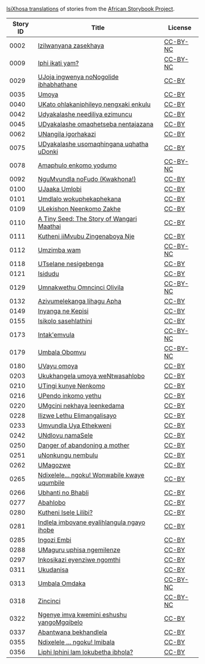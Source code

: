 [IsiXhosa translations](http://my.africanstorybook.org/language/isixhosa) of stories from the [African Storybook Project](http://my.africanstorybook.org).

Story ID | Title | License
-------- | ----- | -------
0002 | [Izilwanyana zasekhaya](http://my.africanstorybook.org/stories/izilwanyana-zasekhaya) | [CC-BY-NC](http://creativecommons.org/licenses/by-nc/3.0/)
0009 | [Iphi ikati yam?](http://my.africanstorybook.org/stories/iphi-ikati-yam) | [CC-BY-NC](http://creativecommons.org/licenses/by-nc/3.0/)
0029 | [UJoja ingwenya noNogolide ibhabhathane](http://my.africanstorybook.org/stories/ujoja-ingwenya-nonogolide-ibhabhathane) | [CC-BY](https://creativecommons.org/licenses/by/3.0/)
0035 | [Umoya](http://my.africanstorybook.org/stories/umoya-0) | [CC-BY](https://creativecommons.org/licenses/by/4.0/)
0040 | [UKato ohlakaniphileyo nengxaki enkulu](http://my.africanstorybook.org/stories/ukato-ohlakaniphileyo-nengxaki-enkulu) | [CC-BY](https://creativecommons.org/licenses/by/3.0/)
0042 | [Udyakalashe neediliya ezimuncu](http://my.africanstorybook.org/stories/udyakalashe-neediliya-ezimuncu) | [CC-BY](https://creativecommons.org/licenses/by/3.0/)
0045 | [UDyakalashe omaqhetseba nentajazana](http://my.africanstorybook.org/stories/udyakalashe-omaqhetseba-nentajazana) | [CC-BY](https://creativecommons.org/licenses/by/3.0/)
0062 | [UNangila igorhakazi](http://my.africanstorybook.org/stories/unangila-igorhakazi) | [CC-BY](https://creativecommons.org/licenses/by/4.0/)
0075 | [UDyakalashe usomaqhingana uqhatha uDonki](http://my.africanstorybook.org/stories/udyakalashe-usomaqhingana-uqhatha-udonki) | [CC-BY](https://creativecommons.org/licenses/by/3.0/)
0078 | [Amaphulo enkomo yodumo](http://my.africanstorybook.org/stories/amaphulo-enkomo-yodumo) | [CC-BY-NC](http://creativecommons.org/licenses/by-nc/3.0/)
0092 | [NguMvundla noFudo (Kwakhona!)](http://my.africanstorybook.org/stories/ngumvundla-nofudo-kwakhona) | [CC-BY](https://creativecommons.org/licenses/by/3.0/)
0100 | [UJaaka Umlobi](http://my.africanstorybook.org/stories/ujaaka-umlobi) | [CC-BY](https://creativecommons.org/licenses/by/3.0/)
0101 | [Umdlalo wokuphekaphekana](http://my.africanstorybook.org/stories/umdlalo-wokuphekaphekana) | [CC-BY](https://creativecommons.org/licenses/by/3.0/)
0109 | [ULekishon Neenkomo Zakhe](http://my.africanstorybook.org/stories/ulekishon-neenkomo-zakhe) | [CC-BY](https://creativecommons.org/licenses/by/4.0/)
0110 | [A Tiny Seed: The Story of Wangari Maathai](http://my.africanstorybook.org/stories/tiny-seed-story-wangari-maathai-0) | [CC-BY](https://creativecommons.org/licenses/by/4.0/)
0111 | [Kutheni iiMvubu Zingenaboya Nje](http://my.africanstorybook.org/stories/kutheni-iimvubu-zingenaboya-nje) | [CC-BY](https://creativecommons.org/licenses/by/3.0/)
0112 | [Umzimba wam](http://my.africanstorybook.org/stories/umzimba-wam) | [CC-BY-NC](http://creativecommons.org/licenses/by-nc/3.0/)
0118 | [UTselane nesigebenga](http://my.africanstorybook.org/stories/utselane-nesigebenga) | [CC-BY](https://creativecommons.org/licenses/by/3.0/)
0121 | [Isidudu](http://my.africanstorybook.org/stories/isidudu) | [CC-BY](https://creativecommons.org/licenses/by/3.0/)
0129 | [Umnakwethu Omncinci Olivila](http://my.africanstorybook.org/stories/umnakwethu-omncinci-olivila) | [CC-BY-NC](http://creativecommons.org/licenses/by-nc/3.0/)
0132 | [Azivumelekanga Iihagu Apha](http://my.africanstorybook.org/stories/azivumelekanga-iihagu-apha) | [CC-BY](https://creativecommons.org/licenses/by/3.0/)
0149 | [Inyanga ne Kepisi](http://my.africanstorybook.org/stories/inyanga-ne-kepisi) | [CC-BY](https://creativecommons.org/licenses/by/3.0/)
0155 | [Isikolo sasehlathini](http://my.africanstorybook.org/stories/isikolo-sasehlathini) | [CC-BY](https://creativecommons.org/licenses/by/3.0/)
0173 | [Intak&#039;emvula](http://my.africanstorybook.org/stories/intakemvula) | [CC-BY-NC](http://creativecommons.org/licenses/by-nc/3.0/)
0179 | [Umbala Obomvu](http://my.africanstorybook.org/stories/umbala-obomvu) | [CC-BY-NC](http://creativecommons.org/licenses/by-nc/3.0/)
0180 | [UVayu omoya](http://my.africanstorybook.org/stories/uvayu-omoya) | [CC-BY](https://creativecommons.org/licenses/by/3.0/)
0203 | [Ukukhangela umoya weNtwasahlobo](http://my.africanstorybook.org/stories/ukukhangela-umoya-wentwasahlobo) | [CC-BY](https://creativecommons.org/licenses/by/4.0/)
0210 | [UTingi kunye Nenkomo](http://my.africanstorybook.org/stories/utingi-kunye-nenkomo) | [CC-BY](https://creativecommons.org/licenses/by/3.0/)
0216 | [UPendo inkomo yethu](http://my.africanstorybook.org/stories/upendo-inkomo-yethu) | [CC-BY](https://creativecommons.org/licenses/by/3.0/)
0220 | [UMgcini nekhaya leenkedama](http://my.africanstorybook.org/stories/umgcini-nekhaya-leenkedama) | [CC-BY](https://creativecommons.org/licenses/by/4.0/)
0228 | [Ilizwe Lethu Elimangalisayo](http://my.africanstorybook.org/stories/ilizwe-lethu-elimangalisayo) | [CC-BY](https://creativecommons.org/licenses/by/3.0/)
0233 | [Umvundla Uya Ethekweni](http://my.africanstorybook.org/stories/umvundla-uya-ethekweni) | [CC-BY](https://creativecommons.org/licenses/by/3.0/)
0242 | [UNdlovu namaSele](http://my.africanstorybook.org/stories/undlovu-namasele) | [CC-BY](https://creativecommons.org/licenses/by/3.0/)
0250 | [Danger of abandoning a mother](http://my.africanstorybook.org/stories/danger-abandoning-mother-0) | [CC-BY](https://creativecommons.org/licenses/by/3.0/)
0251 | [uNonkungu nembulu](http://my.africanstorybook.org/stories/unonkungu-nembulu-0) | [CC-BY](https://creativecommons.org/licenses/by/3.0/)
0262 | [UMagozwe](http://my.africanstorybook.org/stories/umagozwe) | [CC-BY](https://creativecommons.org/licenses/by/4.0/)
0265 | [Ndixelele... ngoku! Wonwabile kwaye uqumbile](http://my.africanstorybook.org/stories/ndixelele-ngoku-wonwabile-kwaye-uqumbile) | [CC-BY](https://creativecommons.org/licenses/by/3.0/)
0266 | [Ubhanti no Bhabli](http://my.africanstorybook.org/stories/ubhanti-no-bhabli) | [CC-BY](https://creativecommons.org/licenses/by/3.0/)
0277 | [Abahlobo](http://my.africanstorybook.org/stories/abahlobo) | [CC-BY](https://creativecommons.org/licenses/by/3.0/)
0280 | [Kutheni Isele Lilibi?](http://my.africanstorybook.org/stories/kutheni-isele-lilibi) | [CC-BY](https://creativecommons.org/licenses/by/3.0/)
0281 | [Indlela imbovane eyalihlangula ngayo ihobe](http://my.africanstorybook.org/stories/indlela-imbovane-eyalihlangula-ngayo-ihobe) | [CC-BY](https://creativecommons.org/licenses/by/3.0/)
0285 | [Ingozi Embi](http://my.africanstorybook.org/stories/ingozi-embi) | [CC-BY](https://creativecommons.org/licenses/by/3.0/)
0288 | [UMaguru uphisa ngemilenze](http://my.africanstorybook.org/stories/umaguru-uphisa-ngemilenze) | [CC-BY](https://creativecommons.org/licenses/by/4.0/)
0297 | [Inkosikazi eyenziwe ngomthi](http://my.africanstorybook.org/stories/inkosikazi-eyenziwe-ngomthi) | [CC-BY](https://creativecommons.org/licenses/by/3.0/)
0311 | [Ukudanisa](http://my.africanstorybook.org/stories/ukudanisa) | [CC-BY](https://creativecommons.org/licenses/by/3.0/)
0313 | [Umbala Omdaka](http://my.africanstorybook.org/stories/umbala-omdaka-0) | [CC-BY-NC](http://creativecommons.org/licenses/by-nc/3.0/)
0318 | [Zincinci](http://my.africanstorybook.org/stories/zincinci) | [CC-BY-NC](http://creativecommons.org/licenses/by-nc/3.0/)
0322 | [Ngenye imva kwemini eshushu yangoMgqibelo](http://my.africanstorybook.org/stories/ngenye-imva-kwemini-eshushu-yangomgqibelo) | [CC-BY](https://creativecommons.org/licenses/by/3.0/)
0337 | [Abantwana bekhandlela](http://my.africanstorybook.org/stories/abantwana-bekhandlela) | [CC-BY](https://creativecommons.org/licenses/by/3.0/)
0355 | [Ndixelele ... ngoku! Imibala](http://my.africanstorybook.org/stories/ndixelele-ngoku-imibala) | [CC-BY](https://creativecommons.org/licenses/by/3.0/)
0356 | [Liphi Iphini lam lokubetha ibhola?](http://my.africanstorybook.org/stories/liphi-iphini-lam-lokubetha-ibhola) | [CC-BY](https://creativecommons.org/licenses/by/3.0/)
